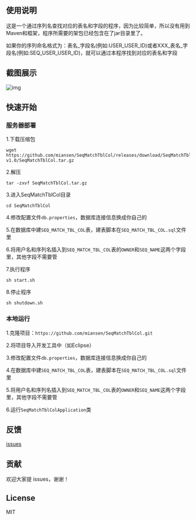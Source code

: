 ## 使用说明

这是一个通过序列名查找对应的表名和字段的程序，因为比较简单，所以没有用到Maven和框架，程序所需要的架包已经包含在了jar目录里了。

如果你的序列命名格式为：表名_字段名(例如:USER_USER_ID)或者XXX_表名_字段名(例如:SEQ_USER_USER_ID)，就可以通过本程序找到对应的表名和字段

## 截图展示

![img](https://i.loli.net/2018/10/26/5bd2e1ef143b6.jpg)

## 快速开始

### 服务器部署

1.下载压缩包

```
wget https://github.com/miansen/SeqMatchTblCol/releases/download/SeqMatchTblCol-v1.0/SeqMatchTblCol.tar.gz
```

2.解压

```
tar -zxvf SeqMatchTblCol.tar.gz
```

3.进入SeqMatchTblCol目录

```
cd SeqMatchTblCol
```

4.修改配置文件`db.properties`，数据库连接信息换成你自己的

5.在数据库中建`SEQ_MATCH_TBL_COL`表，建表脚本在`SEQ_MATCH_TBL_COL.sql`文件里

6.将用户名和序列名插入到`SEQ_MATCH_TBL_COL`表的`OWNER`和`SEQ_NAME`这两个字段里，其他字段不需要管

7.执行程序

```
sh start.sh
```

8.停止程序

```
sh shutdown.sh
```

### 本地运行

1.克隆项目：`https://github.com/miansen/SeqMatchTblCol.git`

2.将项目导入开发工具中（如Eclipse）

3.修改配置文件`db.properties`，数据库连接信息换成你自己的

4.在数据库中建`SEQ_MATCH_TBL_COL`表，建表脚本在`SEQ_MATCH_TBL_COL.sql`文件里

5.将用户名和序列名插入到`SEQ_MATCH_TBL_COL`表的`OWNER`和`SEQ_NAME`这两个字段里，其他字段不需要管

6.运行`SeqMatchTblColApplication`类

## 反馈

[issues](https://github.com/miansen/SeqMatchTblCol/issues)

## 贡献

欢迎大家提 issues，谢谢！

## License

MIT

